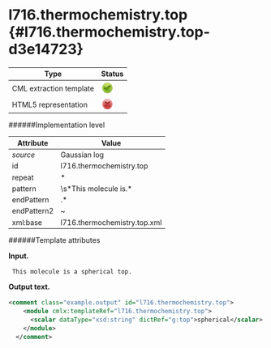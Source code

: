 # l716.thermochemistry.top {#l716.thermochemistry.top-d3e14723}


| Type                                                                                                                                                                                                  | Status                                                                                                                                                                                                |
|----|----|
| CML extraction template                                                                                                                                                                               | ![](/imgs/Total.png)                                                                                                                                                                                  |
| HTML5 representation                                                                                                                                                                                  | ![](/imgs/None.png)                                                                                                                                                                                   |

######Implementation level

| Attribute                                                                                                                                                                                             | Value                                                                                                                                                                                                 |
|----|----|
| *source*                                                                                                                                                                                              | Gaussian log                                                                                                                                                                                          |
| id                                                                                                                                                                                                    | l716.thermochemistry.top                                                                                                                                                                              |
| repeat                                                                                                                                                                                                | \*                                                                                                                                                                                                    |
| pattern                                                                                                                                                                                               | \\s\*This molecule is.\*                                                                                                                                                                              |
| endPattern                                                                                                                                                                                            | .\*                                                                                                                                                                                                   |
| endPattern2                                                                                                                                                                                           | \~                                                                                                                                                                                                    |
| xml:base                                                                                                                                                                                              | l716.thermochemistry.top.xml                                                                                                                                                                          |

######Template attributes

**Input.**

     This molecule is a spherical top.
      

**Output text.**

```xml
<comment class="example.output" id="l716.thermochemistry.top">
    <module cmlx:templateRef="l716.thermochemistry.top">
      <scalar dataType="xsd:string" dictRef="g:top">spherical</scalar>
    </module>
  </comment>
```
